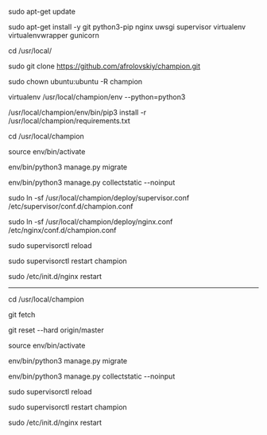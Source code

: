 sudo apt-get update

sudo apt-get install -y git python3-pip nginx uwsgi supervisor virtualenv virtualenvwrapper gunicorn

cd /usr/local/

sudo git clone https://github.com/afrolovskiy/champion.git 

sudo chown ubuntu:ubuntu -R champion

virtualenv /usr/local/champion/env --python=python3 

/usr/local/champion/env/bin/pip3 install -r /usr/local/champion/requirements.txt

cd /usr/local/champion

source env/bin/activate

env/bin/python3 manage.py migrate

env/bin/python3 manage.py collectstatic --noinput

sudo ln -sf /usr/local/champion/deploy/supervisor.conf /etc/supervisor/conf.d/champion.conf

sudo ln -sf /usr/local/champion/deploy/nginx.conf /etc/nginx/conf.d/champion.conf

sudo supervisorctl reload

sudo supervisorctl restart champion

sudo /etc/init.d/nginx restart


---

cd /usr/local/champion

git fetch

git reset --hard origin/master

source env/bin/activate

env/bin/python3 manage.py migrate

env/bin/python3 manage.py collectstatic --noinput

sudo supervisorctl reload

sudo supervisorctl restart champion

sudo /etc/init.d/nginx restart